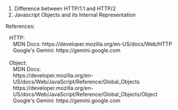 
1. Difference between HTTP/1.1 and HTTP/2
2. Javascript Objects and its Internal Representation

References: 
  <div style="margin-left: 10px"> 
  HTTP:<br />
    <div style="margin-left: 10px"> 
    MDN Docs: https://developer.mozilla.org/en-US/docs/Web/HTTP <br />
    Google's Gemini: https://gemini.google.com<br />
    </div>
  </div>
  <br /> 
  <div style="margin-left: 10px;"> 
  Object: <br />
    <div style="margin-left: 10px;"> 
    MDN Docs: <br />
      https://developer.mozilla.org/en-US/docs/Web/JavaScript/Reference/Global_Objects <br />
      https://developer.mozilla.org/en-US/docs/Web/JavaScript/Reference/Global_Objects/Object <br />
    Google's Gemini: 
      https://gemini.google.com
    </div>
  </div>
